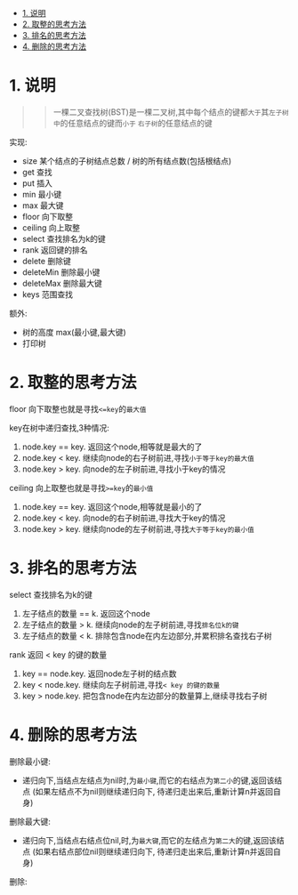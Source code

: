 <!-- TOC -->

- [1. 说明](#1-说明)
- [2. 取整的思考方法](#2-取整的思考方法)
- [3. 排名的思考方法](#3-排名的思考方法)
- [4. 删除的思考方法](#4-删除的思考方法)

<!-- /TOC -->

<a id="markdown-1-说明" name="1-说明"></a>
# 1. 说明

>> 一棵二叉查找树(BST)是一棵二叉树,其中每个结点的键都`大于`其`左子树中`的任意结点的键而`小于` `右子树`的任意结点的键


实现:
* size 某个结点的子树结点总数 / 树的所有结点数(包括根结点)
* get 查找
* put 插入
* min 最小键
* max 最大键
* floor 向下取整
* ceiling 向上取整
* select 查找排名为k的键
* rank 返回键的排名
* delete 删除键
* deleteMin 删除最小键 
* deleteMax 删除最大键
* keys 范围查找

额外:
* 树的高度 max(最小键,最大键)
* 打印树 

<a id="markdown-2-取整的思考方法" name="2-取整的思考方法"></a>
# 2. 取整的思考方法

floor 向下取整也就是寻找`<=key`的`最大值`

key在树中递归查找,3种情况:
1. node.key == key. 返回这个node,相等就是最大的了
2. node.key < key. 继续向node的右子树前进,寻找`小于等于key的最大值`
3. node.key > key. 向node的左子树前进,寻找小于key的情况

ceiling 向上取整也就是寻找`>=key`的`最小值`

1. node.key == key. 返回这个node,相等就是最小的了
2. node.key < key. 向node的右子树前进,寻找大于key的情况
3. node.key > key. 继续向node的左子树前进,寻找`大于等于key的最小值`

<a id="markdown-3-排名的思考方法" name="3-排名的思考方法"></a>
# 3. 排名的思考方法

select 查找排名为k的键

1. 左子结点的数量 == k. 返回这个node
2. 左子结点的数量 > k. 继续向node的左子树前进,寻找`排名位k的键`
3. 左子结点的数量 < k. 排除包含node在内左边部分,并累积排名查找右子树

rank 返回 < key 的键的数量

1. key == node.key. 返回node左子树的结点数
2. key < node.key. 继续向左子树前进,寻找`< key 的键的数量`
3. key > node.key. 把包含node在内左边部分的数量算上,继续寻找右子树

<a id="markdown-4-删除的思考方法" name="4-删除的思考方法"></a>
# 4. 删除的思考方法


删除最小键:

* 递归向下,当结点左结点为nil时,为`最小键`,而它的右结点为`第二小`的键,返回该结点 (如果左结点不为nil则继续递归向下, 待递归走出来后,重新计算n并返回自身)


删除最大键:

* 递归向下,当结点右结点位nil,时,为`最大键`,而它的左结点为`第二大`的键,返回该结点 (如果右结点部位nil则继续递归向下, 待递归走出来后,重新计算n并返回自身)

删除:

